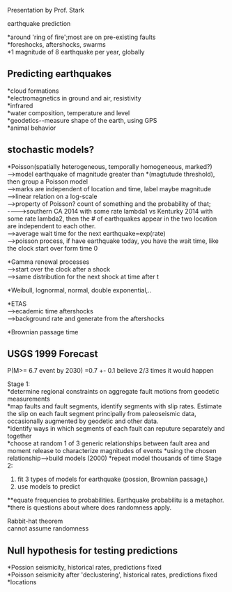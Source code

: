 Presentation by Prof. Stark

earthquake prediction

*around 'ring of fire';most are on pre-existing faults  
*foreshocks, aftershocks, swarms  
*1 magnitude of 8 earthquake per year, globally  
  
Predicting earthquakes  
------------------------  
*cloud formations  
*electromagnetics in ground and air, resistivity  
*infrared  
*water composition, temperature and level  
*geodetics--measure shape of the earth, using GPS  
*animal behavior  

stochastic models?  
-----------------------  
*Poisson(spatially heterogeneous, temporally homogeneous, marked?)  
-->model earthquake of magnitude greater than *(magtutude threshold), then group a Poisson model  
-->marks are independent of location and time, label maybe magnitude  
-->linear relation on a log-scale  
-->property of Poisson? count of something and the probability of that;  
---->southern CA 2014 with some rate lambda1 vs Kenturky 2014 with some rate lambda2, then the # of earthquakes appear in the two location are independent to each other.  
-->average wait time for the next earthquake=exp(rate)   
-->poisson process, if have earthquake today, you have the wait time, like the clock start over form time 0  


*Gamma renewal processes  
-->start over the clock after a shock  
-->same distribution for the next shock at time after t   

*Weibull, lognormal, normal, double exponential,..  

*ETAS  
-->ecademic time aftershocks  
-->background rate and generate from the aftershocks  

*Brownian passage time  

USGS 1999 Forecast  
-------------------------------------------------------------------
P(M>= 6.7 event by 2030) =0.7 +- 0.1
believe 2/3 times it would happen  

Stage 1:  
*determine regional constraints on aggregate fault motions from geodetic measurements  
*map faults and fault segments, identify segments with slip rates. Estimate the slip on each fault segment principally from paleoseismic data, occasionally augmented by geodetic and other data.  
*identify ways in which segments of each fault can reputure separately and together  
*choose at random 1 of 3 generic relationships between fault area and moment release to characterize magnitudes of events
*using the chosen relationship-->build models (2000)
*repeat model thousands of time
Stage 2:  
1. fit 3 types of models for earthquake (possion, Brownian passage,)
2. use models to predict  

**equate frequencies to probabilities.
Earthquake probabilitu is a metaphor.  
*there is questions about where does randomness apply.  


Rabbit-hat theorem  
cannot assume randomness  

Null hypothesis for testing predictions  
----------------------------------------------------------------------------  
*Possion seismicity, historical rates, predictions fixed  
*Poisson seismicity after 'declustering', historical rates, predictions fixed  
*locations  

